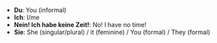 - **Du**: You (informal)
- **Ich**: I/me
- **Nein! Ich habe keine Zeit!**: No! I have no time!
- **Sie**: She (singular/plural) / it (feminine) / You (formal) / They (formal)